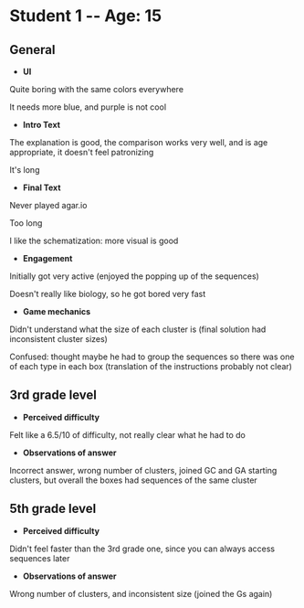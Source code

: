 # Student 1 -- Age: 15
## General
- **UI**

Quite boring with the same colors everywhere

It needs more blue, and purple is not cool

- **Intro Text**

The explanation is good, the comparison works very well, and is age appropriate, it doesn't feel patronizing

It's long

- **Final Text**

Never played agar.io

Too long

I like the schematization: more visual is good

- **Engagement**

Initially got very active (enjoyed the popping up of the sequences)

Doesn't really like biology, so he got bored very fast

- **Game mechanics**

Didn't understand what the size of each cluster is (final solution had inconsistent cluster sizes)

Confused: thought maybe he had to group the sequences so there was one of each type in each box (translation of the instructions probably not clear)

## 3rd grade level
- **Perceived difficulty**

Felt like a 6.5/10 of difficulty, not really clear what he had to do

- **Observations of answer**

Incorrect answer, wrong number of clusters, joined GC and GA starting clusters, but overall the boxes had sequences of the same cluster

## 5th grade level
- **Perceived difficulty**

Didn't feel faster than the 3rd grade one, since you can always access sequences later

- **Observations of answer**

Wrong number of clusters, and inconsistent size (joined the Gs again)